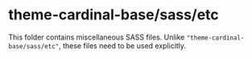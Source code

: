 # theme-cardinal-base/sass/etc

This folder contains miscellaneous SASS files. Unlike `"theme-cardinal-base/sass/etc"`, these files
need to be used explicitly.
